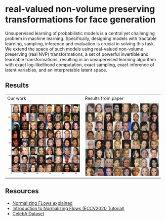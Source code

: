 # real-valued non-volume preserving transformations for face generation

Unsupervised learning of probabilistic models is a central yet challenging problem in machine learning. Specifically, designing models with tractable learning, sampling, inference and evaluation is crucial in solving this task. We extend the space of such models using real-valued non-volume preserving (real NVP) transformations, a set of powerful invertible and learnable transformations, resulting in an unsupervised learning algorithm with exact log-likelihood computation, exact sampling, exact inference of latent variables, and an interpretable latent space.

## Results
<table>

<tr>
<td> Our work </td>
<td> Results from paper </td>
</tr>

<tr>
<td> <img src="https://github.com/SajjadPSavoji/RealNVPFaces/blob/main/Assets/RealNVPmywork.png"> </td>
<td> <img src="https://github.com/SajjadPSavoji/RealNVPFaces/blob/main/Assets/RealNVPOriginal.png"> </td>
</tr>

</table>

## Resources
- [Normalizing FLows explained](https://paperswithcode.com/method/normalizing-flows)
- [Introduction to Normalizing Flows (ECCV2020 Tutorial)](https://www.youtube.com/watch?v=u3vVyFVU_lI)
- [CelebA Dataset](https://mmlab.ie.cuhk.edu.hk/projects/CelebA.html)
